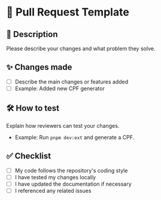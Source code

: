 # 🚀 Pull Request Template

## 📝 Description
Please describe your changes and what problem they solve.

## ✨ Changes made
- [ ] Describe the main changes or features added
- [ ] Example: Added new CPF generator

## 🛠 How to test
Explain how reviewers can test your changes.
- Example: Run `pnpm dev:ext` and generate a CPF.

## ✅ Checklist
- [ ] My code follows the repository's coding style
- [ ] I have tested my changes locally
- [ ] I have updated the documentation if necessary
- [ ] I referenced any related issues
